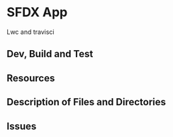 # SFDX App
Lwc and travisci

## Dev, Build and Test

## Resources

## Description of Files and Directories

## Issues
